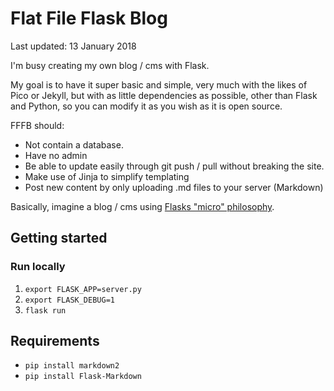 # Flat File Flask Blog

Last updated: 13 January 2018

I'm busy creating my own blog / cms with Flask.

My goal is to have it super basic and simple, very much with the likes of Pico or Jekyll, but with as little dependencies as possible, other than Flask and Python, so you can modify it as you wish as it is open source.

FFFB should:

 - Not contain a database.
 - Have no admin
 -	Be able to update easily through git push / pull without breaking the site.
 -	Make use of Jinja to simplify templating
 -	Post new content by only uploading .md files to your server (Markdown)

Basically, imagine a blog / cms using [Flasks "micro" philosophy](http://flask.pocoo.org/docs/0.12/foreword/#what-does-micro-mean).

## Getting started
### Run locally
1. `export FLASK_APP=server.py`
2. `export FLASK_DEBUG=1`
3. `flask run`

## Requirements
* `pip install markdown2`
* `pip install Flask-Markdown`
